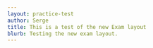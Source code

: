 ```yaml
---
layout: practice-test
author: Serge
title: This is a test of the new Exam layout
blurb: Testing the new exam layout.
---
```

<script>
var exam = null;
var questionNumber = 0;

window.addEventListener('load', function () {

 var questionBank = localStorage.getItem("questions");
 console.log("Questions after pull " + questionBank);
 console.log("The size is: " + questionBank.length);
 questionBank = JSON.parse(questionBank);
 questionBank = questionBank.slice(11,13);
 console.log("Here is the questionBank object: " + questionBank);
 console.log("This JSON should have three records  " + questionBank.length);
 
 try {
  alert("Starting to create the exam");
  exam = new Exam(questionBank);
  console.log("That worked without parsing the exam!");
 }
 catch(err) {
   console.log(err.message);
   console.log("Not giving up! Parsing now and passing...");
   exam = new Exam(questionBank)
 }

 displayQuestion(questionNumber);
 initializeQuestionJumper();
 
});
</script>